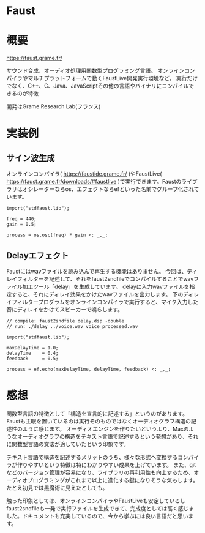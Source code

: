 Faust
===

# 概要

https://faust.grame.fr/

サウンド合成、オーディオ処理用関数型プログラミング言語。
オンラインコンパイラやマルチプラットフォームで動くFaustLive開発実行環境など。
実行だけでなく、C++、C、Java、JavaScriptその他の言語やバイナリにコンパイルできるのが特徴

開発はGrame Research Lab(フランス)


# 実装例

## サイン波生成

オンラインコンパイラ( https://faustide.grame.fr/ )やFaustLive( https://faust.grame.fr/downloads/#faustlive )で実行できます。Faustのライブラリはオシレーターならos、エフェクトならefといった名前でグループ化されています。

```faust
import("stdfaust.lib");

freq = 440;
gain = 0.5;

process = os.osc(freq) * gain <: _,_;
```

## Delayエフェクト

Faustにはwavファイルを読み込んで再生する機能はありません。
今回は、ディレイフィルターを記述して、それをfaust2sndfileでコンパイルすることでwavファイル加工ツール「delay」を生成しています。
delayに入力wavファイルを指定すると、それにディレイ効果をかけたwavファイルを出力します。
下のディレイフィルタープログラムをオンラインコンパイラで実行すると、マイク入力した音にディレイをかけてスピーカーで鳴らします。

```faust
// compile: faust2sndfile delay.dsp -double
// run: ./delay ../voice.wav voice_processed.wav

import("stdfaust.lib");

maxDelayTime = 1.0;
delayTime    = 0.4;
feedback     = 0.5;

process = ef.echo(maxDelayTime, delayTime, feedback) <: _,_;
```


# 感想

関数型言語の特徴として「構造を宣言的に記述する」というのがあります。
Faustも主眼を置いているのは実行そのものではなくオーディオグラフ構造の記述性のように感じます。
オーディオエンジンを作りたいというより、Maxのようなオーディオグラフの構造をテキスト言語で記述するという発想があり、それに関数型言語の文法が適していたという印象です。

テキスト言語で構造を記述するメリットのうち、様々な形式へ変換するコンパイラが作りやすいという特徴は特にわかりやすい成果を上げています。
また、gitなどのバージョン管理が容易になり、ライブラリの再利用性も向上するため、オーディオプログラミングがこれまで以上に進化する鍵になりそうな気もします。
たとえ初見では黒魔術に見えたとしても。

触った印象としては、オンラインコンパイラやFaustLiveも安定しているしfaust2sndfileも一発で実行ファイルを生成できて、完成度としては高く感じました。ドキュメントも充実しているので、今から学ぶには良い言語だと思います。

